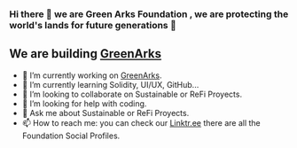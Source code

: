 ### Hi there 👋 we are Green Arks Foundation , we are protecting the world's lands for future generations 🌱

We are building [GreenArks](https://github.com/orgs/GreenArks/dashboard)
-----------------

- 🔭 I’m currently working on [GreenArks](https://github.com/orgs/GreenArks/dashboard).
- 🌱 I’m currently learning Solidity, UI/UX, GitHub...
- 👯 I’m looking to collaborate on Sustainable or ReFi Proyects.
- 🤔 I’m looking for help with coding.
- 💬 Ask me about Sustainable or ReFi Proyects.
- 📫 How to reach me: you can check our [Linktr.ee](https://linktr.ee/greenarks) there are all the Foundation Social Profiles.

